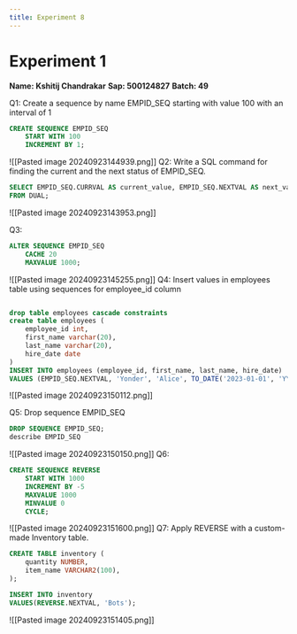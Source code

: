 ```yaml
---
title: Experiment 8
---
```

# Experiment 1

**Name: Kshitij Chandrakar**
**Sap: 500124827**
**Batch: 49**

Q1: Create a sequence by name EMPID_SEQ starting with value 100 with an interval of 1
```SQL
CREATE SEQUENCE EMPID_SEQ
    START WITH 100
    INCREMENT BY 1;
```
![[Pasted image 20240923144939.png]]
Q2: Write a SQL command for finding the current and the next status of EMPID_SEQ.
```SQL
SELECT EMPID_SEQ.CURRVAL AS current_value, EMPID_SEQ.NEXTVAL AS next_value
FROM DUAL;
```
![[Pasted image 20240923143953.png]]

Q3:
```SQL
ALTER SEQUENCE EMPID_SEQ
    CACHE 20
    MAXVALUE 1000;
```
![[Pasted image 20240923145255.png]]
Q4: Insert values in employees table using sequences for employee_id column
```SQL

drop table employees cascade constraints
create table employees (
    employee_id int,
    first_name varchar(20),
    last_name varchar(20),
    hire_date date
)
INSERT INTO employees (employee_id, first_name, last_name, hire_date)
VALUES (EMPID_SEQ.NEXTVAL, 'Yonder', 'Alice', TO_DATE('2023-01-01', 'YYYY-MM-DD'));
```
![[Pasted image 20240923150112.png]]


Q5: Drop sequence EMPID_SEQ
```SQL
DROP SEQUENCE EMPID_SEQ;
describe EMPID_SEQ
```
![[Pasted image 20240923150150.png]]
Q6:
```SQL
CREATE SEQUENCE REVERSE
	START WITH 1000
	INCREMENT BY -5
	MAXVALUE 1000
	MINVALUE 0
	CYCLE;
```
![[Pasted image 20240923151600.png]]
Q7: Apply REVERSE with a custom-made Inventory table.
```SQL
CREATE TABLE inventory (
	quantity NUMBER,
	item_name VARCHAR2(100),
);

INSERT INTO inventory
VALUES(REVERSE.NEXTVAL, 'Bots');
```

![[Pasted image 20240923151405.png]]